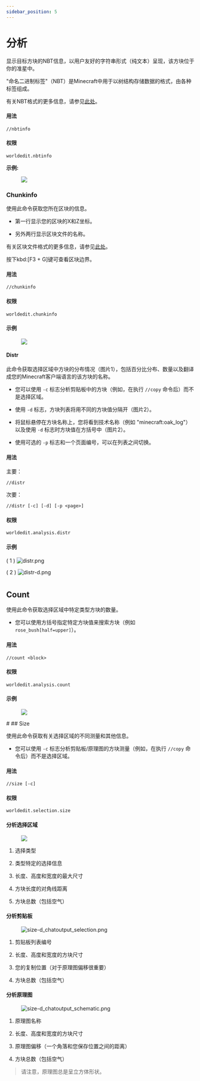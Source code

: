 ```yaml
---
sidebar_position: 5
---
```

# 分析


显示目标方块的NBT信息，以用户友好的字符串形式（纯文本）呈现，该方块位于你的准星中。

"命名二进制标签"（NBT）是Minecraft中用于以树结构存储数据的格式，由各种标签组成。

有关NBT格式的更多信息，请参见[此处](https://minecraft.gamepedia.com/NBT_format)。

#### 用法

`//nbtinfo`

#### 权限

`worldedit.nbtinfo`

**示例:**

<figure>
<img src="https://fastly.statically.io/gh/Lala-0x3f/picx-images-hosting@master/20231117/dNAu8xR.3njg24zt78y0.png" />
</figure>

### Chunkinfo

使用此命令获取您所在区块的信息。

- 第一行显示您的区块的X和Z坐标。

- 另外两行显示区块文件的名称。

有关区块文件格式的更多信息，请参见[此处](https://minecraft.gamepedia.com/Region_file_format)。

按下kbd:\[F3 + G\]键可查看区块边界。

#### 用法

`//chunkinfo`

#### 权限

`worldedit.chunkinfo`

#### 示例

<figure>
<img src="https://fastly.statically.io/gh/Lala-0x3f/picx-images-hosting@master/20231117/tzRoWmB.7kf884ajit80.png" />
</figure>

#### Distr

此命令获取选择区域中方块的分布情况（图片1），包括百分比分布、数量以及翻译成您的Minecraft客户端语言的该方块的名称。

- 您可以使用 `-c` 标志分析剪贴板中的方块（例如，在执行 `//copy` 命令后）而不是选择区域。

- 使用 `-d` 标志，方块列表将用不同的方块值分隔开（图片2）。

- 将鼠标悬停在方块名称上，您将看到技术名称（例如 "minecraft:oak\_log"）以及使用 `-d` 标志时方块值在方括号中（图片2）。

- 使用可选的 `-p` 标志和一个页面编号，可以在列表之间切换。

#### 用法

主要：

`//distr`

次要：

`//distr [-c] [-d] [-p <page>]`

#### 权限

`worldedit.analysis.distr`

#### 示例

( 1 ) ![distr.png](https://fastly.statically.io/gh/Lala-0x3f/picx-images-hosting@master/20231117/MA3YAnj.6xl5hnsbgw80.png)

( 2 ) ![distr-d.png](https://fastly.statically.io/gh/Lala-0x3f/picx-images-hosting@master/20231117/rd5Dkz4.wm03ywaidi8.png)
#
## Count

使用此命令获取选择区域中特定类型方块的数量。

- 您可以使用方括号指定特定方块值来搜索方块（例如 `rose_bush[half=upper]`）。

#### 用法

`//count <block>`

#### 权限

`worldedit.analysis.count`

#### 示例

<figure>
<img src="https://fastly.statically.io/gh/Lala-0x3f/picx-images-hosting@master/20231117/v5d7qps.6blw8xfh7m00.png" />
</figure>
#
## Size

使用此命令获取有关选择区域的不同测量和其他信息。

- 您可以使用 `-c` 标志分析剪贴板/原理图的方块测量（例如，在执行 `//copy` 命令后）而不是选择区域。

#### 用法

`//size [-c]`

#### 权限

`worldedit.selection.size`

#### 分析选择区域

<figure>
<img src="https://fastly.statically.io/gh/Lala-0x3f/picx-images-hosting@master/20231117/O0HHzyW.yzkghs9dopc.png" />
</figure>

1.  选择类型

2.  类型特定的选择信息

3.  长度、高度和宽度的最大尺寸

4.  方块长度的对角线距离

5.  方块总数（包括空气）

#### 分析剪贴板

<figure>
<img src="https://fastly.statically.io/gh/Lala-0x3f/picx-images-hosting@master/20231117/JffswW6.1sxy237is880.png"
alt="size-d_chatoutput_selection.png" />
</figure>

1.  剪贴板列表编号

2.  长度、高度和宽度的方块尺寸

3.  您的复制位置（对于原理图偏移很重要）

4.  方块总数（包括空气）

#### 分析原理图

<figure>
<img src="https://fastly.statically.io/gh/Lala-0x3f/picx-images-hosting@master/20231117/NqfkzeB.615v0tmptcc0.png"
alt="size-d_chatoutput_schematic.png" />
</figure>

1.  原理图名称

2.  长度、高度和宽度的方块尺寸

3.  原理图偏移（一个角落和您保存位置之间的距离）

4.  方块总数（包括空气）

>请注意，原理图总是呈立方体形状。
